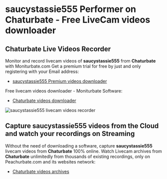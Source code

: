 # saucystassie555 Performer on Chaturbate - Free LiveCam videos downloader

## Chaturbate Live Videos Recorder

Monitor and record livecam videos of **saucystassie555** from **Chaturbate** with Moniturbate.com
Get a premium trial for free by just and only registering with your Email address:
* [saucystassie555 Premium videos downloader](https://moniturbate.com/request-demo-licence-key.html)

Free livecam videos downloader - Moniturbate Software:
* [Chaturbate videos downloader](https://moniturbate.com/moniturbate-download-software.html)

![saucystassie555 livecam videos recorder](https://peachurnet.com/templates/moniturbate-software.png)


## Capture saucystassie555 videos from the Cloud and watch your recordings on Streaming

Without the need of downloading a software, capture **saucystassie555** livecam videos from **Chaturbate** 100% online.
Watch Livecam archives from **Chaturbate** unlimitedly from thousands of existing recordings, only on Peachurbate.com and its websites network:
* [Chaturbate videos archives](https://peachurnet.com/)